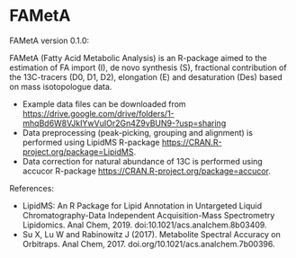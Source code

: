 # FAMetA

FAMetA version 0.1.0:

FAMetA (Fatty Acid Metabolic Analysis) is an R-package aimed to the estimation of FA import (I), de novo synthesis (S), fractional contribution of the 13C-tracers (D0, D1, D2), elongation (E) and desaturation (Des) based on mass isotopologue data.


  - Example data files can be downloaded from <https://drive.google.com/drive/folders/1-mhqBd6W8VJkIYwVuIOr2Gn4Z9vBUN9-?usp=sharing>
  - Data preprocessing (peak-picking, grouping and alignment) is performed using LipidMS R-package <https://CRAN.R-project.org/package=LipidMS>.
  - Data correction for natural abundance of 13C is performed using accucor R-package <https://CRAN.R-project.org/package=accucor>.


References:
  - LipidMS: An R Package for Lipid Annotation in Untargeted Liquid Chromatography-Data Independent Acquisition-Mass Spectrometry Lipidomics. Anal Chem, 2019. doi:10.1021/acs.analchem.8b03409.
  - Su X, Lu W and Rabinowitz J (2017). Metabolite Spectral Accuracy on Orbitraps. Anal Chem, 2017. doi.org/10.1021/acs.analchem.7b00396.
